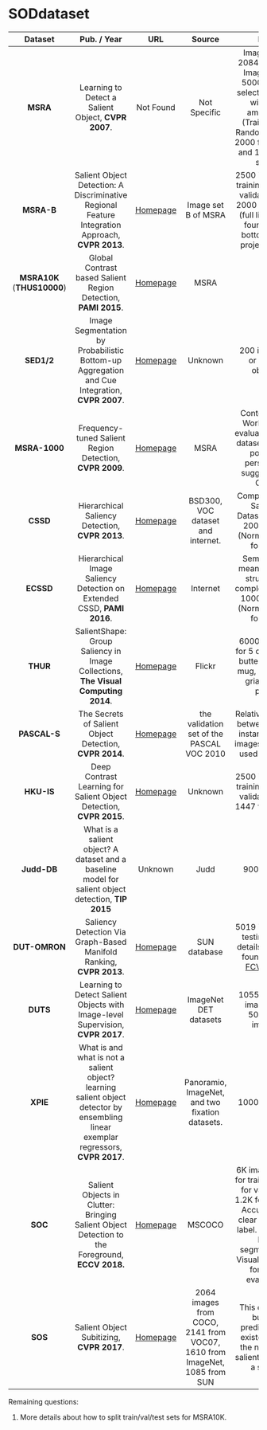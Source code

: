 # SODdataset


Dataset|Pub. / Year|URL|Source|Info.
:-: | :-: | :-: | :-: | :-:
**MSRA**|Learning to Detect a Salient Object, **CVPR 2007**.|Not Found|Not Specific| Image set A: 20840 images, Image set B: 5000 images selected from A with less ambiguity. (Training set: Randomly select 2000 from set A, and 1000 from set B)
**MSRA-B**|Salient Object Detection: A Discriminative Regional Feature Integration Approach, **CVPR 2013**.|[Homepage](https://people.cs.umass.edu/~hzjiang/drfi/)|Image set B of MSRA|2500 images for training, 500 for validation, and 2000 for testing (full list can be found at the bottom of the project page.)
**MSRA10K**<br>(**THUS10000**)|Global Contrast based Salient Region Detection, **PAMI 2015**.|[Homepage](https://mmcheng.net/msra10k/)|MSRA|--
**SED1/2**|Image Segmentation by Probabilistic Bottom-up Aggregation and Cue Integration, **CVPR 2007**.|[Homepage](http://www.wisdom.weizmann.ac.il/~vision/Seg_Evaluation_DB/index.html)|Unknown|200 images, 1 or 2 clear objects.
**MSRA-1000**|Frequency-tuned Salient Region Detection, **CVPR 2009**.|[Homepage](https://ivrlwww.epfl.ch/supplementary_material/RK_CVPR09/) |MSRA| Contour label. Work that be evaluated on this dataset has less power of  persuasion, suggested by CMM.
**CSSD**|Hierarchical Saliency Detection, **CVPR 2013**.|[Homepage](http://www.cse.cuhk.edu.hk/leojia/projects/hsaliency/) |BSD300, VOC dataset and internet.| Complex Scene Saliency Dataset(CSSD). 200 images.(Normally used for test.)
**ECSSD**|Hierarchical Image Saliency Detection on Extended CSSD, **PAMI 2016**.|[Homepage](http://www.cse.cuhk.edu.hk/leojia/projects/hsaliency/dataset.html)|Internet| Semantically meaningful but structurally complex images. 1000 images.(Normally used for test.)
**THUR**|SalientShape: Group Saliency in Image Collections, **The Visual Computing 2014**.|[Homepage](https://mmcheng.net/gsal/)|Flickr| 6000+ images for 5 categories: butterfly, coffe mug, dog jump, griaffe, and plane.
**PASCAL-S**|The Secrets of Salient Object Detection, **CVPR 2014**.|[Homepage](http://cbi.gatech.edu/salobj/)|the validation set of the PASCAL VOC 2010| Relative saliency between salient instances. 850 images(Normally used for test.).
**HKU-IS**|Deep Contrast Learning for Salient Object Detection, **CVPR 2015**.|[Homepage](https://i.cs.hku.hk/~yzyu/research/deep_saliency.html)|Unknown| 2500 images for training, 500 for validation, and 1447 for testing.
**Judd-DB**|What is a salient object? A dataset and a baseline model for salient object detection, **TIP 2015**|Unknown|Judd|900 images.
**DUT-OMRON**|Saliency Detection Via Graph-Based Manifold Ranking, **CVPR 2013**.|[Homepage](http://saliencydetection.net/dut-omron/)|SUN database| 5019 images for testing. More details could be found in their [FCV paper](http://saliencydetection.net/dut-omron/download/FCV2014.pdf). 
**DUTS**|Learning to Detect Salient Objects with Image-level Supervision, **CVPR 2017**.|[Homepage](http://saliencydetection.net/duts/)|ImageNet DET datasets|10553 training images and 5019 test images. 
**XPIE**|What is and what is not a salient object? learning salient object detector by ensembling linear exemplar regressors, **CVPR 2017**.|[Homepage](http://cvteam.net/projects/CVPR17-ELE/ELE.html)|Panoramio, ImageNet, and two fixation datasets.|10000 images.
**SOC**|Salient Objects in Clutter: Bringing Salient Object Detection to the Foreground, **ECCV 2018.**|[Homepage](http://dpfan.net/SOCBenchmark/)|MSCOCO|6K images(3.6K for training, 1.2K for validation, 1.2K for testing). Accurate and clear boundary label. instance-level segmentation. Visual attributes for result evaluation.
**SOS**|Salient Object Subitizing, **CVPR 2017**.|[Homepage](http://cs-people.bu.edu/jmzhang/sos.html)|2064 images from COCO, 2141 from VOC07, 1610 from ImageNet, 1085 from SUN| This dataset is built for predicting the existence and the number of salient objects in a scene.




Remaining questions:
1. More details about how to split train/val/test sets for MSRA10K.

